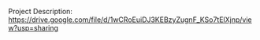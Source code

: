 Project Description: https://drive.google.com/file/d/1wCRoEuiDJ3KEBzyZugnF_KSo7tElXjnp/view?usp=sharing
